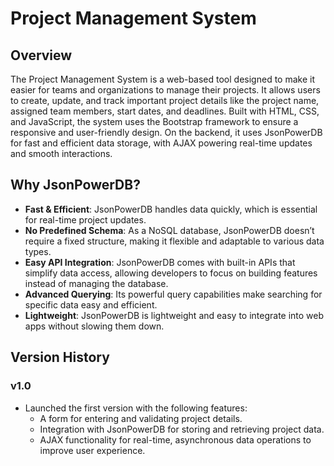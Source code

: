 # Project Management System

## Overview
The Project Management System is a web-based tool designed to make it easier for teams and organizations to manage their projects. It allows users to create, update, and track important project details like the project name, assigned team members, start dates, and deadlines. Built with HTML, CSS, and JavaScript, the system uses the Bootstrap framework to ensure a responsive and user-friendly design. On the backend, it uses JsonPowerDB for fast and efficient data storage, with AJAX powering real-time updates and smooth interactions.

## Why JsonPowerDB?
- **Fast & Efficient**: JsonPowerDB handles data quickly, which is essential for real-time project updates.
- **No Predefined Schema**: As a NoSQL database, JsonPowerDB doesn’t require a fixed structure, making it flexible and adaptable to various data types.
- **Easy API Integration**: JsonPowerDB comes with built-in APIs that simplify data access, allowing developers to focus on building features instead of managing the database.
- **Advanced Querying**: Its powerful query capabilities make searching for specific data easy and efficient.
- **Lightweight**: JsonPowerDB is lightweight and easy to integrate into web apps without slowing them down.

## Version History
### v1.0
- Launched the first version with the following features:
  - A form for entering and validating project details.
  - Integration with JsonPowerDB for storing and retrieving project data.
  - AJAX functionality for real-time, asynchronous data operations to improve user experience.
